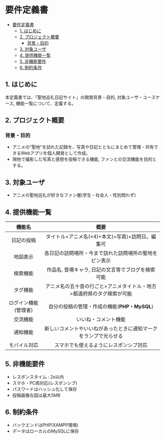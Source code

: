 # 要件定義書
- [要件定義書](#要件定義書)
  - [1. はじめに](#1-はじめに)
  - [2. プロジェクト概要](#2-プロジェクト概要)
    - [背景・目的](#背景目的)
  - [3. 対象ユーザ](#3-対象ユーザ)
  - [4. 提供機能一覧](#4-提供機能一覧)
  - [5. 非機能要件](#5-非機能要件)
  - [6. 制約条件](#6-制約条件)

## 1. はじめに
本定義書では、「聖地巡礼日記サイト」の開発背景・目的, 対象ユーザ・ユースケース, 機能一覧について、定義する。


## 2. プロジェクト概要
### 背景・目的
- アニメの"聖地"を訪れた記録を、写真や日記とともにまとめて管理・共有できるWebアプリを個人開発として作成。
- 現地で撮影した写真と感想を投稿できる機能, ファンとの交流機能を目的とする。


## 3. 対象ユーザ
- アニメの聖地巡礼が好きなファン層(学生・社会人・性別問わず)


## 4. 提供機能一覧
|        機能名        |                                  概要                                  |
| :------------------: | :--------------------------------------------------------------------: |
|      日記の投稿      |            タイトル+アニメ名(×4)+本文(+写真)+訪問日。編集可            |
|       地図表示       |         各日記の訪問場所・今まで訪れた訪問場所の聖地をピン表示         |
|       検索機能       |           作品名, 登場キャラ, 日記の文言等でブログを検索可能           |
|       タグ機能       | アニメ名の五十音の行ごと>アニメタイトル・地方>都道府県のタグ検索が可能 |
| ログイン機能(管理者) |              自分の投稿の管理・作成の機能(**PHP・MySQL**)              |
|       交流機能       |                          いいね・コメント機能                          |
|       通知機能       |    新しいコメントやいいねがあったときに通知マークをランプで光らせる    |
|     モバイル対応     |                 スマホでも使えるようにレスポンシブ対応                 |


## 5. 非機能要件
- レスポンスタイム : 2s以内
- スマホ・PC両対応(レスポンシブ)
- パスワードはハッシュ化して保存
- 投稿画像左図は最大5MB


## 6. 制約条件
- バックエンドはPHP(XAMPP環境)
- データはローカルのMySQLに保存